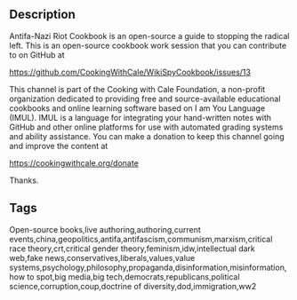 ## Description

Antifa-Nazi Riot Cookbook is an open-source a guide to stopping the radical left. This is an open-source cookbook work session that you can contribute to on GitHub at

https://github.com/CookingWithCale/WikiSpyCookbook/issues/13

This channel is part of the Cooking with Cale Foundation, a non-profit organization dedicated to providing free and source-available educational cookbooks and online learning software based on I am You Language (IMUL). IMUL is a language for integrating your hand-written notes with GitHub and other online platforms for use with automated grading systems and ability assistance. You can make a donation to keep this channel going and improve the content at

https://cookingwithcale.org/donate

Thanks.
## Tags

Open-source books,live authoring,authoring,current events,china,geopolitics,antifa,antifascism,communism,marxism,critical race theory,crt,critical gender theory,feminism,idw,intellectual dark web,fake news,conservatives,liberals,values,value systems,psychology,philosophy,propaganda,disinformation,misinformation,how to spot,big media,big tech,democrats,republicans,political science,corruption,coup,doctrine of diversity,dod,immigration,ww2